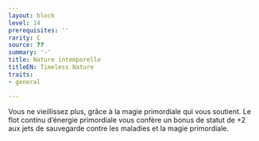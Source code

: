 ```yaml
---
layout: block
level: 14
prerequisites: ''
rarity: C
source: ??
summary: '-'
title: Nature intemporelle
titleEN: Timeless Nature
traits:
- general

---
```


<p>Vous ne vieillissez plus, grâce à la magie primordiale qui vous soutient. Le flot continu d’énergie primordiale vous confère un bonus de statut de +2 aux jets de sauvegarde contre les maladies et la magie primordiale.</p>